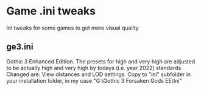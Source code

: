 # Game .ini tweaks
Ini tweaks for some games to get more visual quality

## ge3.ini
Gothic 3 Enhanced Edition. The presets for high and very high are adjusted to be actually high and very high by todays (i.e. year 2022) standards.
Changed are: View distances and LOD settings.
Copy to "ini" subfolder in your installation folder, in my case "G:\Gothic 3 Forsaken Gods EE\Ini"
